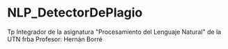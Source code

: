 # NLP_DetectorDePlagio
Tp Integrador de la asignatura "Procesamiento del Lenguaje Natural" de la UTN frba
Profesor: Hernán Borré
